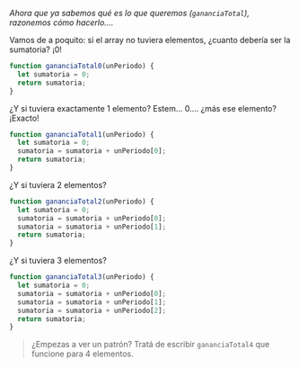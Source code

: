 _Ahora que ya sabemos qué es lo que queremos (`gananciaTotal`), razonemos cómo hacerlo...._

Vamos de a poquito: si el array no tuviera elementos, ¿cuanto debería ser la sumatoria? ¡0!

```javascript
function gananciaTotal0(unPeriodo) {
  let sumatoria = 0;
  return sumatoria;
}
```

¿Y si tuviera exactamente 1 elemento? Estem... 0.... ¿más ese elemento? ¡Exacto!

```javascript
function gananciaTotal1(unPeriodo) {
  let sumatoria = 0;
  sumatoria = sumatoria + unPeriodo[0];
  return sumatoria;
}
```

¿Y si tuviera 2 elementos?

```javascript
function gananciaTotal2(unPeriodo) {
  let sumatoria = 0;
  sumatoria = sumatoria + unPeriodo[0];
  sumatoria = sumatoria + unPeriodo[1];
  return sumatoria;
}
```

¿Y si tuviera 3 elementos?

```javascript
function gananciaTotal3(unPeriodo) {
  let sumatoria = 0;
  sumatoria = sumatoria + unPeriodo[0];
  sumatoria = sumatoria + unPeriodo[1];
  sumatoria = sumatoria + unPeriodo[2];
  return sumatoria;
}
```

> ¿Empezas a ver un patrón? Tratá de escribir `gananciaTotal4` que funcione para 4 elementos.

